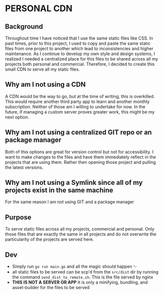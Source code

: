 # PERSONAL CDN

## Background

Throughout time I have noticed that I use the same static files like CSS. In past times, prior to this project, I used to copy and paste the same static files from one project to another which lead to inconsistencies and higher maintenance. As I continue to develop my own style and design systems, I realized I needed a centralized place for this files to be shared across all my projects both personal and commercial. Therefore, I decided to create this small CDN to serve all my static files.

## Why am I not using a CDN

A CDN would be the way to go, but at the time of writing, this is overkilled. This would require another third party app to learn and another monthly subscription. Neither of those am I willing to undertake for now. In the future, if managing a custom server proves greater work, this might be my next option.

## Why am I not using a centralized GIT repo or an package manager

Both of this options are great for version control but not for accessibility. I want to make changes to the files and have them immediately reflect in the projects that are using them. Rather then opening those project and pulling the latest versions.

## Why am I not using a Symlink since all of my projects exist in the same machine

For the same reason I am not using GIT and a package manager

## Purpose

To serve static files across all my projects, commercial and personal. Only those files that are exactly the same in all projects and do not overwrite the particularity of the projects are served here.

## Dev

- Simply run `go run main.go` and all the magic should happen ✨
- all static files to be served can be scp'd from the `src/dist` dir by running the command `send_dist_to_remote.sh`. This is the file served by nginx
- **THIS IS NOT A SERVER OR APP** It is only a minifying, bundling, and asset-builder for the files to be served
